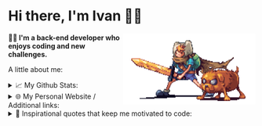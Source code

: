 <h1>Hi there, I'm Ivan 👋🏻</h1>
<img src="./assets/finnAndJakePixelArt.gif" width="270px" height="145.4px" align="right" />

**👨‍💻 I'm a back-end developer who enjoys coding and new challenges.**

A little about me:
<details>
  <summary>📈 My Github Stats: </summary>
  <br/>
  <div>
     <div>
        <div>
          <img src="https://komarev.com/ghpvc/?username=JohnVasil-ev&color=brightgreen&label=Github Profile Views"/>
           &nbsp;
          <a href="https://github.com/JohnVasil-ev">
            <img src="https://img.shields.io/github/followers/JohnVasil-ev.svg?style=social&label=Follow"/>
          </a>
        </div>
     </div>
  </div>
</details>

<details>
  <summary>🌐 My Personal Website / Additional links: </summary>
  <br/>
  <div align="center">
    <span>Coming soon!</span>
  </div>
  &nbsp;
  &nbsp;
  <div align="right">
    <img src="./assets/cat.gif" width="60" height="60" />
    <img src="./assets/mona-blue.gif" width="30" height="30" />
    &nbsp;
    &nbsp;
    <img src="./assets/mona-dark.gif" width="30" height="30" />
  </div>
</details>

<details>
  <summary>
    💬 Inspirational quotes that keep me motivated to code:
  </summary>
  <br/>
  <div>
    <div id="quote2021">
      <i>
        "The key to success in life is having that lifelong passion for learning that extends beyond good grades, test scores, and graduation dates." - M, 2021 🎓
      </i>
    </div>
    <br/>
    <div id="quote2022" >
      <i>
        "To become a great software developer, you must continuously read, learn, and code." - M, 2022 📚
      </i>
    </div>
    <br/>
    <div id="quote2022" >
      <i>
        "eat( ); sleep( ); code( ); repeat( );" - M, 2023 🤔
      </i>
    </div>
  </div>
</details>

<!-- **JohnVasil-ev/JohnVasil-ev** is a ✨ _special_ ✨ repository because its `README.md` (this file) appears on your GitHub profile. -->
